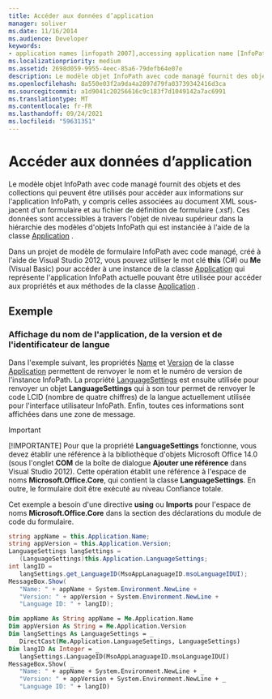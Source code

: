 ```yaml
---
title: Accéder aux données d’application
manager: soliver
ms.date: 11/16/2014
ms.audience: Developer
keywords:
- application names [infopath 2007],accessing application name [InfoPath 2007],InfoPath 2007, accessing application data,accessing application version [InfoPath 2007],application versions [InfoPath 2007],language IDs [InfoPath 2007],LCID [InfoPath 2007],application data [InfoPath 2007],accessing language ID [InfoPath 2007]
ms.localizationpriority: medium
ms.assetid: 2698d059-9955-4eec-85a6-79defb64e07e
description: Le modèle objet InfoPath avec code managé fournit des objets et des collections qui peuvent être utilisés pour accéder aux informations sur l'application InfoPath, y compris celles associées au document XML sous-jacent d'un formulaire et au fichier de définition de formulaire (.xsf). Ces données sont accessibles à travers l'objet de niveau supérieur dans la hiérarchie des modèles d'objets InfoPath qui est instanciée à l'aide de la classe Application .
ms.openlocfilehash: 8a550e03f2a9da4a2897d79fa03739342416d3ca
ms.sourcegitcommit: a1d9041c20256616c9c183f7d1049142a7ac6991
ms.translationtype: MT
ms.contentlocale: fr-FR
ms.lasthandoff: 09/24/2021
ms.locfileid: "59631351"
---
```

# <a name="access-application-data"></a>Accéder aux données d’application

Le modèle objet InfoPath avec code managé fournit des objets et des collections qui peuvent être utilisés pour accéder aux informations sur l'application InfoPath, y compris celles associées au document XML sous-jacent d'un formulaire et au fichier de définition de formulaire (.xsf). Ces données sont accessibles à travers l'objet de niveau supérieur dans la hiérarchie des modèles d'objets InfoPath qui est instanciée à l'aide de la classe [Application](https://msdn.microsoft.com/library/Microsoft.Office.InfoPath.Application.aspx) . 
  
Dans un projet de modèle de formulaire InfoPath avec code managé, créé à l'aide de Visual Studio 2012, vous pouvez utiliser le mot clé **this** (C#) ou **Me** (Visual Basic) pour accéder à une instance de la classe [Application](https://msdn.microsoft.com/library/Microsoft.Office.InfoPath.Application.aspx) qui représente l'application InfoPath actuelle pouvant être utilisée pour accéder aux propriétés et aux méthodes de la classe [Application](https://msdn.microsoft.com/library/Microsoft.Office.InfoPath.Application.aspx) . 
  
## <a name="example"></a>Exemple

### <a name="displaying-the-application-name-version-and-language-id"></a>Affichage du nom de l'application, de la version et de l'identificateur de langue

Dans l'exemple suivant, les propriétés [Name](https://msdn.microsoft.com/library/Microsoft.Office.InfoPath.Application.Name.aspx) et [Version](https://msdn.microsoft.com/library/Microsoft.Office.InfoPath.Application.Version.aspx) de la classe [Application](https://msdn.microsoft.com/library/Microsoft.Office.InfoPath.Application.aspx) permettent de renvoyer le nom et le numéro de version de l'instance InfoPath. La propriété [LanguageSettings](https://msdn.microsoft.com/library/Microsoft.Office.InfoPath.Application.LanguageSettings.aspx) est ensuite utilisée pour renvoyer un objet **LanguageSettings** qui à son tour permet de renvoyer le code LCID (nombre de quatre chiffres) de la langue actuellement utilisée pour l'interface utilisateur InfoPath. Enfin, toutes ces informations sont affichées dans une zone de message. 
  
> [!IMPORTANT]
> [!IMPORTANTE] Pour que la propriété **LanguageSettings** fonctionne, vous devez établir une référence à la bibliothèque d'objets Microsoft Office 14.0 (sous l'onglet **COM** de la boîte de dialogue **Ajouter une référence** dans Visual Studio 2012). Cette opération établit une référence à l'espace de noms **Microsoft.Office.Core**, qui contient la classe **LanguageSettings**. En outre, le formulaire doit être exécuté au niveau Confiance totale. 
  
Cet exemple a besoin d'une directive **using** ou **Imports** pour l'espace de noms **Microsoft.Office.Core** dans la section des déclarations du module de code du formulaire. 
  
```cs
string appName = this.Application.Name;
string appVersion = this.Application.Version;
LanguageSettings langSettings = 
   (LanguageSettings)this.Application.LanguageSettings;
int langID = 
   langSettings.get_LanguageID(MsoAppLanaguageID.msoLanguageIDUI);
MessageBox.Show(
   "Name: " + appName + System.Environment.NewLine +
   "Version: " + appVersion + System.Environment.NewLine +
   "Language ID: " + langID);
```

```vb
Dim appName As String appName = Me.Application.Name
Dim appVersion As String = Me.Application.Version
Dim langSettings As LanguageSettings = _
   DirectCast(Me.Application.LanguageSettings, LanguageSettings)
Dim langID As Integer = _
   langSettings.LanguageID(MsoAppLanaguageID.msoLanguageIDUI)
MessageBox.Show( _
   "Name: " + appName + System.Environment.NewLine + _
   "Version: " + appVersion + System.Environment.NewLine + _
   "Language ID: " + langID)
```


